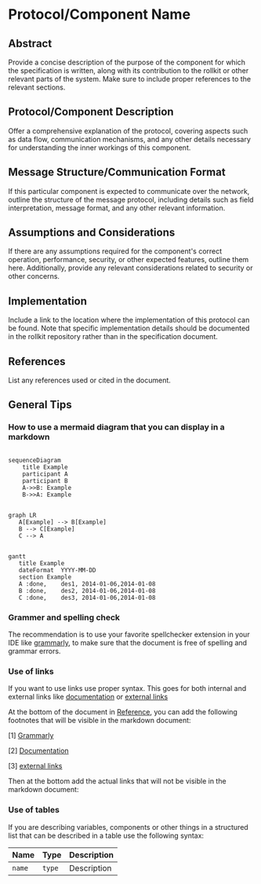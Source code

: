 # Protocol/Component Name

## Abstract

Provide a concise description of the purpose of the component for which the
specification is written, along with its contribution to the rollkit or
other relevant parts of the system. Make sure to include proper references to
the relevant sections.

## Protocol/Component Description

Offer a comprehensive explanation of the protocol, covering aspects such as data
flow, communication mechanisms, and any other details necessary for
understanding the inner workings of this component.

## Message Structure/Communication Format

If this particular component is expected to communicate over the network,
outline the structure of the message protocol, including details such as field
interpretation, message format, and any other relevant information.

## Assumptions and Considerations

If there are any assumptions required for the component's correct operation,
performance, security, or other expected features, outline them here.
Additionally, provide any relevant considerations related to security or other
concerns.

## Implementation

Include a link to the location where the implementation of this protocol can be
found. Note that specific implementation details should be documented in the
rollkit repository rather than in the specification document.

## References

List any references used or cited in the document.

## General Tips

### How to use a mermaid diagram that you can display in a markdown

```mermaid

sequenceDiagram
    title Example
    participant A
    participant B
    A->>B: Example
    B->>A: Example

 ```

 ```mermaid

graph LR
    A[Example] --> B[Example]
    B --> C[Example]
    C --> A

 ```

 ```mermaid

gantt
    title Example
    dateFormat  YYYY-MM-DD
    section Example
    A :done,    des1, 2014-01-06,2014-01-08
    B :done,    des2, 2014-01-06,2014-01-08
    C :done,    des3, 2014-01-06,2014-01-08

 ```

### Grammer and spelling check

The recommendation is to use your favorite spellchecker extension in your IDE like [grammarly], to make sure that the document is free of spelling and grammar errors.

### Use of links

If you want to use links use proper syntax. This goes for both internal and external links like [documentation] or [external links]

At the bottom of the document in [Reference](#references), you can add the following footnotes that will be visible in the markdown document:

[1] [Grammarly][grammarly]

[2] [Documentation][documentation]

[3] [external links][external links]

Then at the bottom add the actual links that will not be visible in the markdown document:

[grammarly]: https://www.grammarly.com/
[documentation]: ../README.md
[external links]: https://github.com/celestiaorg/go-header

### Use of tables

If you are describing variables, components or other things in a structured list that can be described in a table use the following syntax:

| Name | Type | Description |
| ---- | ---- | ----------- |
| `name` | `type` | Description |

